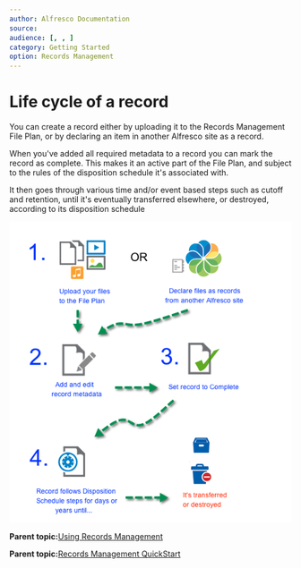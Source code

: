 ```yaml
---
author: Alfresco Documentation
source: 
audience: [, , ]
category: Getting Started
option: Records Management
---
```


# Life cycle of a record

You can create a record either by uploading it to the Records Management File Plan, or by declaring an item in another Alfresco site as a record.

When you've added all required metadata to a record you can mark the record as complete. This makes it an active part of the File Plan, and subject to the rules of the disposition schedule it's associated with.

It then goes through various time and/or event based steps such as cutoff and retention, until it's eventually transferred elsewhere, or destroyed, according to its disposition schedule

![Record Lifecycle](../images/record-lifecycle.png)

**Parent topic:**[Using Records Management](../concepts/rm-intro.md)

**Parent topic:**[Records Management QuickStart](../concepts/rm-gs-overview.md)

